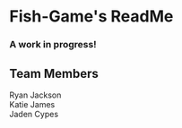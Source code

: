 # Fish-Game's ReadMe
### A work in progress!
## Team Members
Ryan Jackson<br>
Katie James<br>
Jaden Cypes<br>
